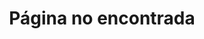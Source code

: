 ---
permalink: /404.html
layout: section
title: Página no encontrada
description: Error 404
categories:
  - title: Te puede interesar
    filter: products/
    description: 
---